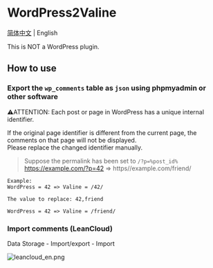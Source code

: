 # WordPress2Valine

[简体中文](https://github.com/BluesDawn576/WordPress2Valine/blob/main/README_CN.md) | English

This is NOT a WordPress plugin.

## How to use

### Export the `wp_comments` table as `json` using phpmyadmin or other software

⚠️ATTENTION: Each post or page in WordPress has a unique internal identifier.

If the original page identifier is different from the current page, the comments on that page will not be displayed.  
Please replace the changed identifier manually.

> Suppose the permalink has been set to `/?p=%post_id%`  
> https://example.com/?p=42 => https//example.com/friend/

```
Example:
WordPress = 42 => Valine = /42/
```
```
The value to replace: 42,friend
```
```
WordPress = 42 => Valine = /friend/
```

### Import comments (LeanCloud)


Data Storage - Import/export - Import

![leancloud_en.png](https://s2.loli.net/2023/05/23/jazWBcxs53ZlFir.png)